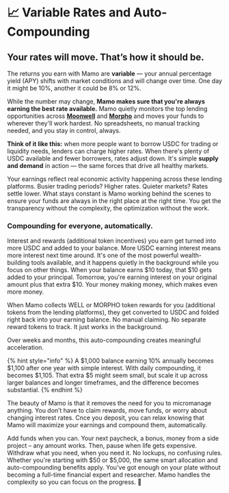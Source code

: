 # 📈 Variable Rates and Auto-Compounding

## **Your rates will move. That’s how it should be.**

The returns you earn with Mamo are **variable** — your annual percentage yield (APY) shifts with market conditions and will change over time. One day it might be 10%, another it could be 8% or 12%.

While the number may change, **Mamo makes sure that you're always earning the best rate available.** Mamo quietly monitors the top lending opportunities across [**Moonwell**](https://moonwell.fi/) and [**Morpho**](https://morpho.org/) and moves your funds to wherever they'll work hardest. No spreadsheets, no manual tracking needed, and you stay in control, always.

**Think of it like this:** when more people want to borrow USDC for trading or liquidity needs, lenders can charge higher rates. When there's plenty of USDC available and fewer borrowers, rates adjust down. It's simple **supply and demand** in action — the same forces that drive all healthy markets.

Your earnings reflect real economic activity happening across these lending platforms. Busier trading periods? Higher rates. Quieter markets? Rates settle lower. What stays constant is Mamo working behind the scenes to ensure your funds are always in the right place at the right time. You get the transparency without the complexity, the optimization without the work.

### **Compounding for everyone, automatically.**

Interest and rewards (additional token incentives) you earn get turned into more USDC and added to your balance. More USDC earning interest means more interest next time around. It's one of the most powerful wealth-building tools available, and it happens quietly in the background while you focus on other things. When your balance earns $10 today, that $10 gets added to your principal. Tomorrow, you're earning interest on your original amount plus that extra $10. Your money making money, which makes even more money.

When Mamo collects WELL or MORPHO token rewards for you (additional tokens from the lending platforms), they get converted to USDC and folded right back into your earning balance. No manual claiming. No separate reward tokens to track. It just works in the background.

Over weeks and months, this auto-compounding creates meaningful acceleration.&#x20;

{% hint style="info" %}
A $1,000 balance earning 10% annually becomes $1,100 after one year with simple interest. With daily compounding, it becomes $1,105. That extra $5 might seem small, but scale it up across larger balances and longer timeframes, and the difference becomes substantial.
{% endhint %}

The beauty of Mamo is that it removes the need for you to micromanage anything. You don’t have to claim rewards, move funds, or worry about changing interest rates. Cnce you deposit, you can relax knowing that Mamo will maximize your earnings and compound them, automatically.&#x20;

Add funds when you can. Your next paycheck, a bonus, money from a side project – any amount works. Then, pause when life gets expensive. Withdraw what you need, when you need it. No lockups, no confusing rules. Whether you're starting with $50 or $5,000, the same smart allocation and auto-compounding benefits apply. You've got enough on your plate without becoming a full-time financial expert and researcher. Mamo handles the complexity so you can focus on the progress. 🌱
